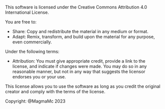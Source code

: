 This software is licensed under the Creative Commons Attribution 4.0 International License.

You are free to:

- Share: Copy and redistribute the material in any medium or format.
- Adapt: Remix, transform, and build upon the material for any purpose, even commercially.

Under the following terms:

- Attribution: You must give appropriate credit, provide a link to the license, and indicate if changes were made. You may do so in any reasonable manner, but not in any way that suggests the licensor endorses you or your use.

This license allows you to use the software as long as you credit the original creator and comply with the terms of the license.

Copyright: @MagmaMc 2023